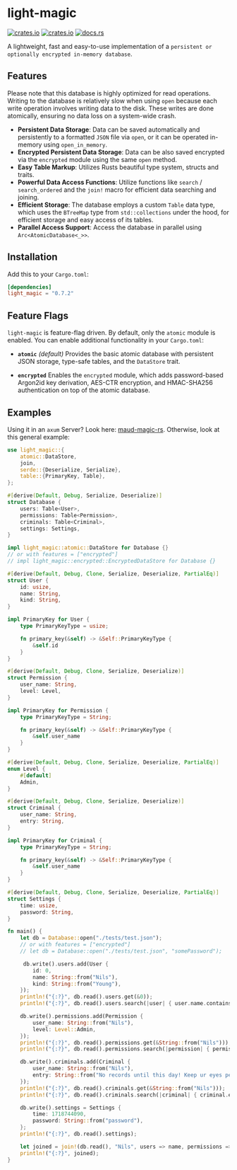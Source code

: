 # light-magic

[![crates.io](https://img.shields.io/crates/v/light-magic.svg)](https://crates.io/crates/light-magic)
[![crates.io](https://img.shields.io/crates/d/light-magic.svg)](https://crates.io/crates/light-magic)
[![docs.rs](https://docs.rs/light-magic/badge.svg)](https://docs.rs/light-magic)

A lightweight, fast and easy-to-use implementation of a `persistent or optionally encrypted in-memory database`.

## Features

Please note that this database is highly optimized for read operations. Writing to the database is relatively slow when using `open` because each write operation involves writing data to the disk. These writes are done atomically, ensuring no data loss on a system-wide crash.

- **Persistent Data Storage**: Data can be saved automatically and persistently to a formatted `JSON` file via `open`, or it can be operated in-memory using `open_in_memory`.
- **Encrypted Persistent Data Storage**: Data can be also saved encrypted via the `encrypted` module using the same `open` method.
- **Easy Table Markup**: Utilizes Rusts beautiful type system, structs and traits.
- **Powerful Data Access Functions**: Utilize functions like `search` / `search_ordered` and the `join!` macro for efficient data searching and joining.
- **Efficient Storage**: The database employs a custom `Table` data type, which uses the `BTreeMap` type from `std::collections` under the hood, for efficient storage and easy access of its tables.
- **Parallel Access Support**: Access the database in parallel using `Arc<AtomicDatabase<_>>`.

## Installation

Add this to your `Cargo.toml`:

```toml
[dependencies]
light_magic = "0.7.2"
```

## Feature Flags

`light-magic` is feature-flag driven. By default, only the `atomic` module is enabled.
You can enable additional functionality in your `Cargo.toml`:

- **`atomic`** _(default)_
  Provides the basic atomic database with persistent JSON storage, type-safe tables, and the `DataStore` trait.

- **`encrypted`**
  Enables the `encrypted` module, which adds password-based Argon2id key derivation, AES-CTR encryption, and HMAC-SHA256 authentication on top of the atomic database.

## Examples

Using it in an `axum` Server? Look here: [maud-magic-rs](https://github.com/nwrenger/maud-magic-rs). Otherwise, look at this general example:

```rust
use light_magic::{
    atomic::DataStore,
    join,
    serde::{Deserialize, Serialize},
    table::{PrimaryKey, Table},
};

#[derive(Default, Debug, Serialize, Deserialize)]
struct Database {
    users: Table<User>,
    permissions: Table<Permission>,
    criminals: Table<Criminal>,
    settings: Settings,
}

impl light_magic::atomic::DataStore for Database {}
// or with features = ["encrypted"]
// impl light_magic::encrypted::EncryptedDataStore for Database {}

#[derive(Default, Debug, Clone, Serialize, Deserialize, PartialEq)]
struct User {
    id: usize,
    name: String,
    kind: String,
}

impl PrimaryKey for User {
    type PrimaryKeyType = usize;

    fn primary_key(&self) -> &Self::PrimaryKeyType {
        &self.id
    }
}

#[derive(Default, Debug, Clone, Serialize, Deserialize)]
struct Permission {
    user_name: String,
    level: Level,
}

impl PrimaryKey for Permission {
    type PrimaryKeyType = String;

    fn primary_key(&self) -> &Self::PrimaryKeyType {
        &self.user_name
    }
}

#[derive(Default, Debug, Clone, Serialize, Deserialize, PartialEq)]
enum Level {
    #[default]
    Admin,
}

#[derive(Default, Debug, Clone, Serialize, Deserialize)]
struct Criminal {
    user_name: String,
    entry: String,
}

impl PrimaryKey for Criminal {
    type PrimaryKeyType = String;

    fn primary_key(&self) -> &Self::PrimaryKeyType {
        &self.user_name
    }
}

#[derive(Default, Debug, Clone, Serialize, Deserialize, PartialEq)]
struct Settings {
    time: usize,
    password: String,
}

fn main() {
    let db = Database::open("./tests/test.json");
    // or with features = ["encrypted"]
    // let db = Database::open("./tests/test.json", "somePassword");

     db.write().users.add(User {
        id: 0,
        name: String::from("Nils"),
        kind: String::from("Young"),
    });
    println!("{:?}", db.read().users.get(&0));
    println!("{:?}", db.read().users.search(|user| { user.name.contains("Nils") }));

    db.write().permissions.add(Permission {
        user_name: String::from("Nils"),
        level: Level::Admin,
    });
    println!("{:?}", db.read().permissions.get(&String::from("Nils")));
    println!("{:?}", db.read().permissions.search(|permission| { permission.level == Level::Admin }));

    db.write().criminals.add(Criminal {
        user_name: String::from("Nils"),
        entry: String::from("No records until this day! Keep ur eyes pealed!"),
    });
    println!("{:?}", db.read().criminals.get(&String::from("Nils")));
    println!("{:?}", db.read().criminals.search(|criminal| { criminal.entry.contains("No records") }));

    db.write().settings = Settings {
        time: 1718744090,
        password: String::from("password"),
    };
    println!("{:?}", db.read().settings);

    let joined = join!(db.read(), "Nils", users => name, permissions => user_name, criminals => user_name);
    println!("{:?}", joined);
}
```

